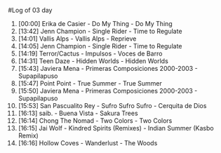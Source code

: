 #Log of 03 day

1. [00:00] Erika de Casier - Do My Thing - Do My Thing
1. [13:42] Jenn Champion - Single Rider - Time to Regulate
1. [14:01] Vallis Alps - Vallis Alps - Reprieve
1. [14:05] Jenn Champion - Single Rider - Time to Regulate
1. [14:19] Terror/Cactus - Impulsos - Voces de Barro
1. [14:31] Teen Daze - Hidden Worlds - Hidden Worlds
1. [15:43] Javiera Mena - Primeras Composiciones 2000-2003 - Supapilapuso
1. [15:47] Point Point - True Summer - True Summer
1. [15:50] Javiera Mena - Primeras Composiciones 2000-2003 - Supapilapuso
1. [15:53] San Pascualito Rey - Sufro Sufro Sufro - Cerquita de Dios
1. [16:13] saib. - Buena Vista - Sakura Trees
1. [16:14] Chong The Nomad - Two Colors - Two Colors
1. [16:15] Jai Wolf - Kindred Spirits (Remixes) - Indian Summer (Kasbo Remix)
1. [16:16] Hollow Coves - Wanderlust - The Woods

